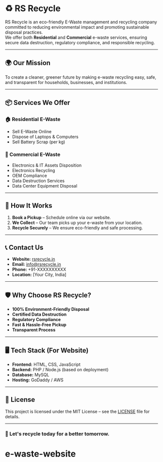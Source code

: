 # ♻️ RS Recycle

RS Recycle is an eco-friendly E-Waste management and recycling company committed to reducing environmental impact and promoting sustainable disposal practices.  
We offer both **Residential** and **Commercial** e-waste services, ensuring secure data destruction, regulatory compliance, and responsible recycling.

---

## 🌍 Our Mission
To create a cleaner, greener future by making e-waste recycling easy, safe, and transparent for households, businesses, and institutions.

---

## 📦 Services We Offer

### 🏠 Residential E-Waste
- Sell E-Waste Online
- Dispose of Laptops & Computers
- Sell Battery Scrap (per kg)

### 🏢 Commercial E-Waste
- Electronics & IT Assets Disposition
- Electronics Recycling
- OEM Compliance
- Data Destruction Services
- Data Center Equipment Disposal

---

## 🚚 How It Works
1. **Book a Pickup** – Schedule online via our website.
2. **We Collect** – Our team picks up your e-waste from your location.
3. **Recycle Securely** – We ensure eco-friendly and safe processing.

---

## 📞 Contact Us
- **Website:** [rsrecycle.in](https://rsrecycle.in)
- **Email:** info@rsrecycle.in
- **Phone:** +91-XXXXXXXXXX
- **Location:** [Your City, India]

---

## 🛡️ Why Choose RS Recycle?
- **100% Environment-Friendly Disposal**
- **Certified Data Destruction**
- **Regulatory Compliance**
- **Fast & Hassle-Free Pickup**
- **Transparent Process**

---

## 🖥️ Tech Stack (For Website)
- **Frontend:** HTML, CSS, JavaScript
- **Backend:** PHP / Node.js (based on deployment)
- **Database:** MySQL
- **Hosting:** GoDaddy / AWS

---

## 📜 License
This project is licensed under the MIT License – see the [LICENSE](LICENSE) file for details.

---

### 🌱 Let's recycle today for a better tomorrow.
# e-waste-website
